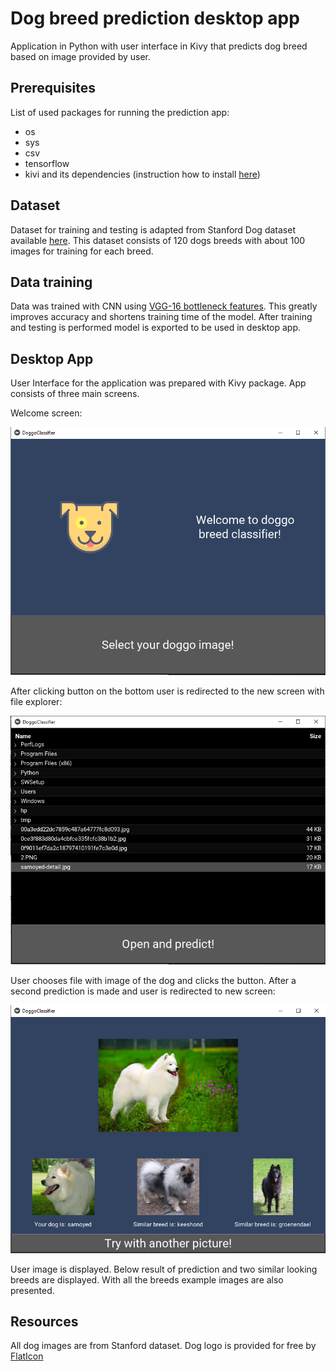 # Dog breed prediction desktop app

Application in Python with user interface in Kivy that predicts dog breed based on image provided by user.

## Prerequisites

List of used packages for running the prediction app:
* os
* sys
* csv
* tensorflow
* kivi and its dependencies (instruction how to install [here](https://kivy.org/doc/stable/installation/installation-windows.html))

## Dataset

Dataset for training and testing is adapted from Stanford Dog dataset available [here](http://vision.stanford.edu/aditya86/ImageNetDogs/).
This dataset consists of 120 dogs breeds with about 100 images for training for each breed.

## Data training

Data was trained with CNN using [VGG-16 bottleneck features](https://s3-us-west-1.amazonaws.com/udacity-aind/dog-project/DogVGG16Data.npz). 
This greatly improves accuracy and shortens training time of the model.
After training and testing is performed model is exported to be used in desktop app.

## Desktop App

User Interface for the application was prepared with Kivy package. App consists of three main screens.

Welcome screen:

![alt text](https://github.com/agatachamula/dog-breed-prediction-desktop-app/blob/master/App%20screens/1.PNG?raw=true)



After clicking button on the bottom user is redirected to the new screen with file explorer:

![alt text](https://github.com/agatachamula/dog-breed-prediction-desktop-app/blob/master/App%20screens/2.PNG?raw=true)


User chooses file with image of the dog and clicks the button. After a second prediction is made and user is redirected to new screen:

![alt text](https://github.com/agatachamula/dog-breed-prediction-desktop-app/blob/master/App%20screens/3.PNG?raw=true)


User image is displayed. Below result of prediction and two similar looking breeds are displayed. With all the breeds example images are also presented.

## Resources

All dog images are from Stanford dataset.
Dog logo is provided for free by [FlatIcon](https://www.flaticon.com/)
